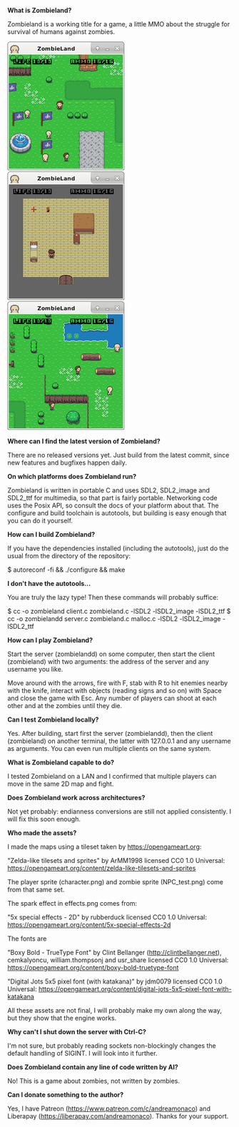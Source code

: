 __What is Zombieland?__

Zombieland is a working title for a game, a little MMO about the struggle for
survival of humans against zombies.

![A screenshot](https://raw.githubusercontent.com/andreamonaco/zombieland/refs/heads/main/screenshot1.png)
![Another screenshot](https://raw.githubusercontent.com/andreamonaco/zombieland/refs/heads/main/screenshot2.png)
![Another screenshot](https://raw.githubusercontent.com/andreamonaco/zombieland/refs/heads/main/screenshot3.png)



__Where can I find the latest version of Zombieland?__

There are no released versions yet.  Just build from the latest commit, since
new features and bugfixes happen daily.



__On which platforms does Zombieland run?__

Zombieland is written in portable C and uses SDL2, SDL2_image and SDL2_ttf for
multimedia, so that part is fairly portable.
Networking code uses the Posix API, so consult the docs of your platform about
that.
The configure and build toolchain is autotools, but building is easy enough that
you can do it yourself.



__How can I build Zombieland?__

If you have the dependencies installed (including the autotools), just do the
usual from the directory of the repository:

 $ autoreconf -fi && ./configure && make



__I don't have the autotools...__

You are truly the lazy type!  Then these commands will probably suffice:

 $ cc -o zombieland client.c zombieland.c -lSDL2 -lSDL2_image -lSDL2_ttf
 $ cc -o zombielandd server.c zombieland.c malloc.c -lSDL2 -lSDL2_image -lSDL2_ttf



__How can I play Zombieland?__

Start the server (zombielandd) on some computer, then start the client
(zombieland) with two arguments: the address of the server and any username you
like.

Move around with the arrows, fire with F, stab with R to hit enemies nearby with
the knife, interact with objects (reading signs and so on) with Space and close
the game with Esc.  Any number of players can shoot at each other and at the
zombies until they die.



__Can I test Zombieland locally?__

Yes.  After building, start first the server (zombielandd), then the client
(zombieland) on another terminal, the latter with 127.0.0.1 and any username as
arguments.  You can even run multiple clients on the same system.



__What is Zombieland capable to do?__

I tested Zombieland on a LAN and I confirmed that multiple players can move in
the same 2D map and fight.



__Does Zombieland work across architectures?__

Not yet probably: endianness conversions are still not applied consistently.  I
will fix this soon enough.



__Who made the assets?__

I made the maps using a tileset taken by https://opengameart.org:

"Zelda-like tilesets and sprites" by ArMM1998 licensed CC0 1.0 Universal:
https://opengameart.org/content/zelda-like-tilesets-and-sprites

The player sprite (character.png) and zombie sprite (NPC_test.png) come from
that same set.

The spark effect in effects.png comes from:

"5x special effects - 2D" by rubberduck licensed CC0 1.0 Universal:
https://opengameart.org/content/5x-special-effects-2d

The fonts are

"Boxy Bold - TrueType Font" by Clint Bellanger (http://clintbellanger.net),
cemkalyoncu, william.thompsonj and usr_share licensed CC0 1.0 Universal:
https://opengameart.org/content/boxy-bold-truetype-font

"Digital Jots 5x5 pixel font (with katakana)" by jdm0079 licensed CC0 1.0
Universal:
https://opengameart.org/content/digital-jots-5x5-pixel-font-with-katakana

All these assets are not final, I will probably make my own along the way, but
they show that the engine works.



__Why can't I shut down the server with Ctrl-C?__

I'm not sure, but probably reading sockets non-blockingly changes the default
handling of SIGINT.  I will look into it further.



__Does Zombieland contain any line of code written by AI?__

No!  This is a game about zombies, not written by zombies.



__Can I donate something to the author?__

Yes, I have Patreon (https://www.patreon.com/c/andreamonaco) and Liberapay
(https://liberapay.com/andreamonaco).  Thanks for your support.
